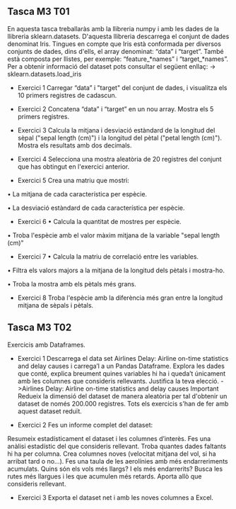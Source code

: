 
## Tasca M3 T01
En aquesta tasca treballaràs amb la llibreria numpy i amb les dades de la llibreria sklearn.datasets. D'aquesta llibreria descarrega el conjunt de dades denominat Iris.
Tingues en compte que Iris està conformada per diversos conjunts de dades, dins d'ells, el array denominat: “data” i “target”. També està composta per llistes, per exemple: “feature_*names” i “target_*names”.
Per a obtenir informació del dataset pots consultar el següent enllaç:
-> sklearn.datasets.load_iris

- Exercici 1
Carregar “data” i "target" del conjunt de dades, i visualitza els 10 primers registres de cadascun.

- Exercici 2
Concatena “data” i “target” en un nou array. Mostra els 5 primers registres.

- Exercici 3
Calcula la mitjana i desviació estàndard de la longitud del sèpal ("sepal length (cm)") i la longitud del pètal ("petal length (cm)"). Mostra els resultats amb dos decimals.

- Exercici 4
Selecciona una mostra aleatòria de 20 registres del conjunt que has obtingut en l'exercici anterior.

- Exercici 5
Crea una matriu que mostri: 

• La mitjana de cada característica per espècie. 

• La desviació estàndard de cada característica per espècie.

- Exercici 6
• Calcula la quantitat de mostres per espècie.

• Troba l'espècie amb el valor màxim mitjana de la variable "sepal length (cm)"

- Exercici 7
• Calcula la matriu de correlació entre les variables.

• Filtra els valors majors a la mitjana de la longitud dels pètals i mostra-ho. 

• Troba la mostra amb els pètals més grans.

- Exercici 8
Troba l'espècie amb la diferència més gran entre la longitud mitjana de sèpals i pètals.

## Tasca M3 T02
Exercicis amb Dataframes.

- Exercici 1
Descarrega el data set Airlines Delay: Airline on-time statistics and delay causes i carrega’l a un Pandas Dataframe. Explora les dades que conté, explica breument quines variables hi ha i queda’t únicament amb les columnes que consideris rellevants. Justifica la teva elecció.
->Airlines Delay: Airline on-time statistics and delay causes
 Important
Redueix la dimensió del dataset de manera aleatòria per tal d'obtenir un dataset de només 200.000 registres. Tots els exercicis s'han de fer amb aquest dataset reduït.

- Exercici 2
Fes un informe complet del dataset:

Resumeix estadísticament el dataset i les columnes d’interès. Fes una anàlisi estadístic del que consideris rellevant.
Troba quantes dades faltants hi ha per columna.
Crea columnes noves (velocitat mitjana del vol, si ha arribat tard o no...).
Fes una taula de les aerolínies amb més endarreriments acumulats.
Quins són els vols més llargs? I els més endarrerits? Busca les rutes més llargues i les que acumulen més retards.
Aporta allò que consideris rellevant.

- Exercici 3
Exporta el dataset net i amb les noves columnes a Excel.
